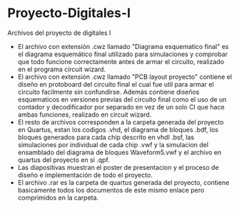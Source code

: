 # Proyecto-Digitales-I
Archivos del proyecto de digitales I
- El archivo con extensión .cwz llamado "Diagrama esquematico final" es el diagrama esquemático final utilizado para simulaciones y comprobar que todo funcione correctamente antes de armar el circuito, realizado en el programa circuit wizard.
- El archivo con extensión .cwz llamado "PCB layout proyecto" contiene el diseño en protoboard del circuito final el cual fue util para  armar el circuito facilmente sin confundirse. Además contiene diseños esquematicos en versiones previas del circuito final como el uso de un contador y decodificador por separado en vez de un solo CI que hace ambas funciones, realizado en circuit wizard.
- El resto de archivos corresponden a la carpeta generada del proyecto en Quartus, estan los codigos .vhd, el diagrama de bloques .bdf, los bloques generados para cada chip descrito en vhdl .bsf, las simulaciones por individual de cada chip .vwf y la simulacion del ensamblado del diagrama de bloques Waveform5.vwf y el archivo en quartus del proyecto en si .qpf.
- Las diapositivas muestran el poster de presentacion y el proceso de diseño e implementación de todo el proyecto.
- El archivo .rar es la carpeta de quartus generada del proyecto, contiene basicamente todos los documentos de este mismo enlace pero comprimidos en la carpeta.
